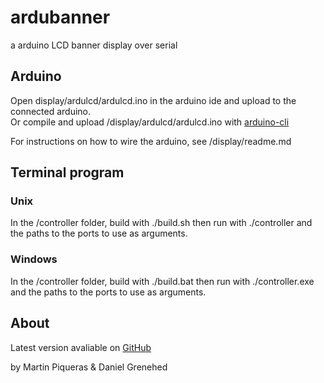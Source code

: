 # ardubanner
 a arduino LCD banner display over serial

## Arduino
Open display/ardulcd/ardulcd.ino in the arduino ide and upload to the connected arduino.  
Or compile and upload /display/ardulcd/ardulcd.ino with [arduino-cli](https://github.com/arduino/arduino-cli)

For instructions on how to wire the arduino, see /display/readme.md


## Terminal program

### Unix
In the /controller folder,
build with ./build.sh
then run with ./controller and the paths to the ports to use as arguments.

### Windows
In the /controller folder,
build with ./build.bat
then run with ./controller.exe and the paths to the ports to use as arguments.

## About
Latest version avaliable on [GitHub](https://github.com/DanielGrenehed/ardubanner)

by Martin Piqueras & Daniel Grenehed